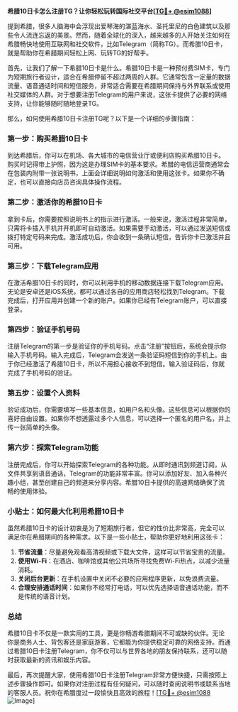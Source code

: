 **希腊10日卡怎么注册TG？让你轻松玩转国际社交平台[[TG💪+ @esim1088](https://t.me/s/esim1088)]**

提到希腊，很多人脑海中会浮现出爱琴海的湛蓝海水、圣托里尼的白色建筑以及那些令人流连忘返的美景。然而，随着全球化的深入，越来越多的人开始关注如何在希腊畅快地使用互联网和社交软件，比如Telegram（简称TG）。而希腊10日卡，就是帮助你在希腊期间轻松上网、玩转TG的好帮手。

首先，让我们了解一下希腊10日卡是什么。希腊10日卡是一种预付费SIM卡，专门为短期旅行者设计，适合在希腊停留不超过两周的人群。它通常包含一定量的数据流量、语音通话时间和短信服务，非常适合需要在希腊期间保持与外界联系或使用社交媒体的人群。对于想要注册Telegram的用户来说，这张卡提供了必要的网络支持，让你能够随时随地登录TG。

那么，如何使用希腊10日卡注册TG呢？以下是一个详细的步骤指南：

### 第一步：购买希腊10日卡

到达希腊后，你可以在机场、各大城市的电信营业厅或便利店购买希腊10日卡。购买时记得带上护照，因为这是办理SIM卡的基本要求。希腊的电信运营商通常会在包装内附带一张说明书，上面会详细说明如何激活和使用这张卡。如果你不确定，也可以直接向店员咨询具体操作流程。

### 第二步：激活你的希腊10日卡

拿到卡后，你需要按照说明书上的指示进行激活。一般来说，激活过程非常简单，只需将卡插入手机并开机即可自动激活。如果需要手动激活，可以通过发送短信或拨打特定号码来完成。激活成功后，你会收到一条确认短信，告诉你卡已激活并且可用。

### 第三步：下载Telegram应用

在激活希腊10日卡的同时，你可以利用手机的移动数据连接下载Telegram应用。无论是安卓还是iOS系统，都可以通过各自的应用商店轻松找到Telegram。下载完成后，打开应用并创建一个新的账户。如果你已经有Telegram账户，可以直接登录。

### 第四步：验证手机号码

注册Telegram的第一步是验证你的手机号码。点击“注册”按钮后，系统会提示你输入手机号码。输入完成后，Telegram会发送一条验证码短信到你的手机上。由于你已经激活了希腊10日卡，所以不用担心接收不到短信。输入验证码后，你就完成了手机号码的验证。

### 第五步：设置个人资料

验证成功后，你需要填写一些基本信息，如用户名和头像。这些信息可以根据你的喜好自由设置。如果你不想透露过多个人信息，可以选择一个匿名的用户名，并上传一张简单的头像。

### 第六步：探索Telegram功能

注册完成后，你可以开始探索Telegram的各种功能。从即时通讯到频道订阅，从文件共享到语音通话，Telegram的功能非常丰富。你可以添加好友、加入各种兴趣小组，甚至创建自己的频道来分享内容。希腊10日卡提供的高速网络确保了流畅的使用体验。

### 小贴士：如何最大化利用希腊10日卡

虽然希腊10日卡的设计初衷是为了短期旅行者，但它的性价比非常高，完全可以满足你在希腊期间的各种需求。以下是一些小贴士，帮助你更好地利用这张卡：

1. **节省流量**：尽量避免观看高清视频或下载大文件，这样可以节省宝贵的流量。
2. **使用Wi-Fi**：在酒店、咖啡馆或其他公共场所寻找免费Wi-Fi热点，以减少流量消耗。
3. **关闭后台更新**：在手机设置中关闭不必要的应用程序更新，以免浪费流量。
4. **合理安排通话时间**：如果你不经常打电话，可以优先选择语音通话功能，而不是传统的语音计划。

### 总结

希腊10日卡不仅是一款实用的工具，更是你畅游希腊期间不可或缺的伙伴。无论你是商务人士、背包客还是家庭游客，它都能为你提供稳定可靠的网络支持。而通过希腊10日卡注册Telegram，你不仅可以与世界各地的朋友保持联系，还可以随时获取最新的资讯和娱乐内容。

最后，再次提醒大家，使用希腊10日卡注册Telegram非常方便快捷，只需按照上述步骤操作即可。如果你对注册过程有任何疑问，可以随时查阅说明书或联系当地的客服人员。祝你在希腊度过一段愉快且高效的旅程！[[TG💪+ @esim1088](https://t.me/s/esim1088) ![Image](https://i.postimg.cc/4NQfJmqS/Snipaste-2025-05-13-00-14-12.png)]